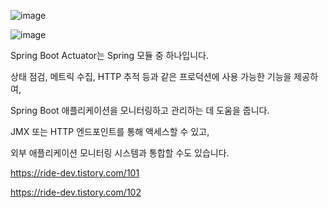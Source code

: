 ![image](https://github.com/Min-SungJo/actuactor-demo/assets/91239439/5debfd6b-b24e-431e-8a5e-a06f3fe609fd)

![image](https://github.com/Min-SungJo/actuactor-demo/assets/91239439/e15006b4-605e-49d2-aec7-1d7d16b53f4a)

Spring Boot Actuator는 Spring 모듈 중 하나입니다.

상태 점검, 메트릭 수집, HTTP 추적 등과 같은 프로덕션에 사용 가능한 기능을 제공하여,

Spring Boot 애플리케이션을 모니터링하고 관리하는 데 도움을 줍니다.

JMX 또는 HTTP 엔드포인트를 통해 액세스할 수 있고,

외부 애플리케이션 모니터링 시스템과 통합할 수도 있습니다.

https://ride-dev.tistory.com/101

https://ride-dev.tistory.com/102
